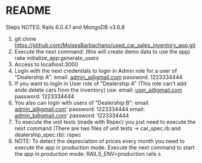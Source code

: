 # README

Steps
NOTES: Rails 6.0.4.1 and MongoDB v3.6.8
  1. git clone https://github.com/MoisesBarbachano/used_car_sales_inventory_app.git
  2. Execute the next command: (this will create demo data to use the app)
      rake initialize_app:generate_users
  3. Access to localhost:3000
  4. Login with the next credentials to login in Admin role for a user of "Dealership A":
      email: admin_a@gmail.com
      password: 1223334444
  5. If you want to login in User role of "Dealership A" (This role can't add ande delete cars from the inventory) use:
      email: user_a@gmail.com
      password: 1223334444
  6. You also can login with users of "Dealership B":
      email: admin_a@gmail.com'
      password: 1223334444
      email: admin_b@gmail.com'
      password: 1223334444
  7. To execute the unit tests (made with Rspec) you just need to execute the next command (There are two files of unit tests -> car_spec.rb and dealership_spec.rb):
      rspec
  8. NOTE: To detect the depreciation of prices every month you need to execute the app in production mode. Execute the next command to start the app in production mode:
      RAILS_ENV=production rails s
